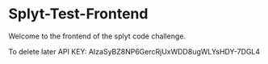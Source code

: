 # Splyt-Test-Frontend 

Welcome to the frontend of the splyt code challenge.

To delete later API KEY: AIzaSyBZ8NP6GercRjUxWDD8ugWLYsHDY-7DGL4